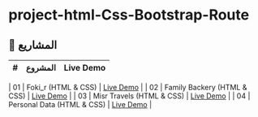# project-html-Css-Bootstrap-Route

## 📂 المشاريع

| #  | المشروع                        | Live Demo |
|----|--------------------------------|-----------|

| 01 | Foki_r (HTML & CSS)            | [Live Demo](https://mohamedsalam5a.github.io/project-html-Css-Bootstrap-Route/Foki_r/) |
| 02 | Family Backery (HTML & CSS)    | [Live Demo](https://mohamedsalam5a.github.io/project-html-Css-Bootstrap-Route/Family_Backery/) |
| 03 | Misr Travels (HTML & CSS)      | [Live Demo](https://mohamedsalam5a.github.io/project-html-Css-Bootstrap-Route/Misr%20Travels/) |
| 04 | Personal Data (HTML & CSS)     | [Live Demo](https://mohamedsalam5a.github.io/project-html-Css-Bootstrap-Route/Personal%20Data/) |

